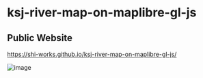 # ksj-river-map-on-maplibre-gl-js
## Public Website
https://shi-works.github.io/ksj-river-map-on-maplibre-gl-js/

![image](https://github.com/shi-works/ksj-river-map-on-maplibre-gl-js/assets/71203808/534df778-59c9-49af-b7c3-ca0c5af43244)


